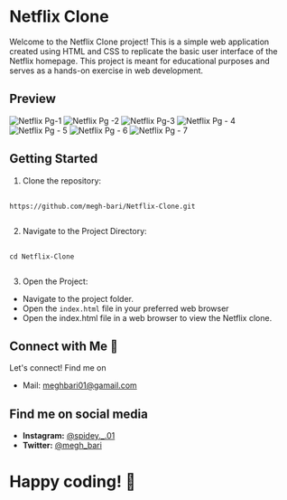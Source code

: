 # Netflix Clone

Welcome to the Netflix Clone project! This is a simple web application created using HTML and CSS to replicate the basic user interface of the Netflix homepage. This project is meant for educational purposes and serves as a hands-on exercise in web development.

## Preview
![Netflix Pg-1](https://github.com/megh-bari/Netflix-Clone/assets/142393952/58ae9bce-53cb-47bb-a4d9-bffe9cf70442)
![Netflix Pg -2](https://github.com/megh-bari/Netflix-Clone/assets/142393952/0b77c63d-bd9d-41b2-a776-31f8ec2c03fb)
![Netflix Pg-3](https://github.com/megh-bari/Netflix-Clone/assets/142393952/b43b6e2f-b3bc-4e31-bc94-698d8def267f)
![Netflix Pg - 4](https://github.com/megh-bari/Netflix-Clone/assets/142393952/90cd6a79-b043-4d76-8b93-15c15f60e8c5)
![Netflix Pg - 5](https://github.com/megh-bari/Netflix-Clone/assets/142393952/175d00de-1f65-4753-bf99-10d7d9a47615)
![Netflix Pg - 6](https://github.com/megh-bari/Netflix-Clone/assets/142393952/e3689a8b-54ff-4109-a7ca-450944c9c5a6)
![Netflix Pg - 7](https://github.com/megh-bari/Netflix-Clone/assets/142393952/9ad38585-dabf-4674-b50e-8387100f2031)

## Getting Started
1. Clone the repository:
<pre>
    <code id="your-code-block-id">
https://github.com/megh-bari/Netflix-Clone.git
    </code>
</pre>
2. Navigate to the Project Directory:
<pre>
    <code>
cd Netflix-Clone       
    </code>
</pre>
3. Open the Project:
- Navigate to the project folder.
- Open the `index.html` file in your preferred web browser
- Open the index.html file in a web browser to view the Netflix clone.

## Connect with Me 🤝
Let's connect! Find me on
- Mail: meghbari01@gamail.com
  
## Find me on social media
- **Instagram:** [@spidey._.01](https://www.instagram.com/spidey._.01/)
- **Twitter:** [@megh_bari](https://twitter.com/megh_bari/)

 # Happy coding! 🎉
